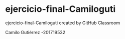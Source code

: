 # ejercicio-final-Camiloguti
ejercicio-final-Camiloguti created by GitHub Classroom

Camilo Gutiérrez -201719532
